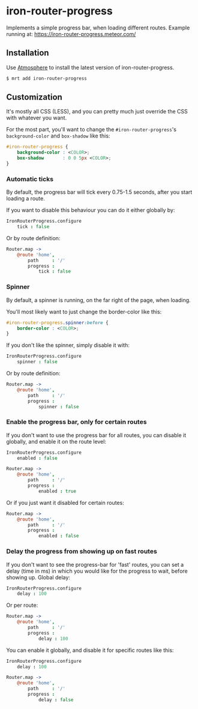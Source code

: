 # iron-router-progress

Implements a simple progress bar, when loading different routes.
Example running at: https://iron-router-progress.meteor.com/

## Installation

Use [Atmosphere](https://atmospherejs.com/) to install the latest version of iron-router-progress.
```sh
$ mrt add iron-router-progress
```

## Customization

It's mostly all CSS (LESS), and you can pretty much just override the CSS with whatever you want.

For the most part, you'll want to change the `#iron-router-progress`'s `background-color` and `box-shadow` like this:
```css
#iron-router-progress {
	background-color : <COLOR>;
	box-shadow       : 0 0 5px <COLOR>;
}
```

### Automatic ticks
By default, the progress bar will tick every 0.75-1.5 seconds, after you start loading a route.

If you want to disable this behaviour you can do it either globally by:
```coffee
IronRouterProgress.configure
	tick : false
```
Or by route definition:
```coffee
Router.map ->
	@route 'home',
		path     : '/'
		progress :
			tick : false
```

### Spinner
By default, a spinner is running, on the far right of the page, when loading.

You'll most likely want to just change the border-color like this:
```css
#iron-router-progress.spinner:before {
	border-color : <COLOR>;
}
```

If you don't like the spinner, simply disable it with:
```coffee
IronRouterProgress.configure
	spinner : false
```
Or by route definition:
```coffee
Router.map ->
	@route 'home',
		path     : '/'
		progress :
			spinner : false
```

### Enable the progress bar, only for certain routes
If you don't want to use the progress bar for all routes, you can disable it globally, and enable it on the route level:
```coffee
IronRouterProgress.configure
	enabled : false

Router.map ->
	@route 'home',
		path     : '/'
		progress :
			enabled : true
```

Or if you just want it disabled for certain routes:
```coffee
Router.map ->
	@route 'home',
		path     : '/'
		progress :
			enabled : false
```

### Delay the progress from showing up on fast routes
If you don't want to see the progress-bar for 'fast' routes, you can set a delay (time in ms) in which you would like for the progress to wait, before showing up.
Global delay:
```coffee
IronRouterProgress.configure
	delay : 100
```

Or per route:
```coffee
Router.map ->
	@route 'home',
		path     : '/'
		progress :
			delay : 100
```

You can enable it globally, and disable it for specific routes like this:
```coffee
IronRouterProgress.configure
	delay : 100

Router.map ->
	@route 'home',
		path     : '/'
		progress :
			delay : false
```
